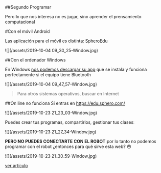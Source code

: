 ##Segundo Programar

Pero lo que nos interesa no es jugar, sino aprender el prensamiento computacional

#Con el móvil Android

Las aplicación para el móvil es distinta: [SpheroEdu](https://play.google.com/store/apps/details?id=com.sphero.sprk&hl=es)

![](/assets/2019-10-04 09_30_25-Window.jpg)

##Con el ordenador Windows

En Windows [nos podemos descargar su app](https://www.microsoft.com/es-es/p/sphero-edu/9n2796r62xlz?activetab=pivot:overviewtab) que se instala y funciona perfectamente si el equipo tiene Bluetooth

![](/assets/2019-10-04 09_47_57-Window.jpg)

>Para otros sistemas operativos, buscar en Internet

##On line no funciona
Si entras en https://edu.sphero.com/ 

![](/assets/2019-10-23 21_23_03-Window.jpg)

Puedes crear tus programas, compartirlos, gestionar tus clases:

![](/assets/2019-10-23 21_27_34-Window.jpg)

**PERO NO PUEDES CONECTARTE CON EL ROBOT** por lo tanto no podemos programar con el robot ¿entonces para qué sirve esta web? 😳

![](/assets/2019-10-23 21_30_59-Window.jpg)

[ver artículo](https://support.sphero.com/article/3tzmrkc6lx-edu)

